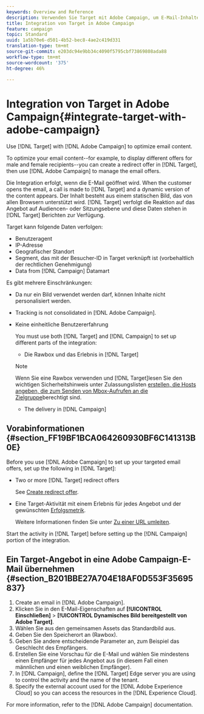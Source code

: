 ```yaml
---
keywords: Overview and Reference
description: Verwenden Sie Target mit Adobe Campaign, um E-Mail-Inhalte zu optimieren.
title: Integration von Target in Adobe Campaign
feature: campaign
topic: Standard
uuid: 1a5b70e6-d501-4b52-bec8-4ae2c419d331
translation-type: tm+mt
source-git-commit: e203dc94e9bb34c4090f5795cbf73869808ada88
workflow-type: tm+mt
source-wordcount: '375'
ht-degree: 46%

---
```



# Integration von Target in Adobe Campaign{#integrate-target-with-adobe-campaign}

Use [!DNL Target] with [!DNL Adobe Campaign] to optimize email content.

To optimize your email content--for example, to display different offers for male and female recipients--you can create a redirect offer in [!DNL Target], then use [!DNL Adobe Campaign] to manage the email offers.

Die Integration erfolgt, wenn die E-Mail geöffnet wird. When the customer opens the email, a call is made to [!DNL Target] and a dynamic version of the content appears. Der Inhalt besteht aus einem statischen Bild, das von allen Browsern unterstützt wird. [!DNL Target] verfolgt die Reaktion auf das Angebot auf Audiencen- oder Sitzungsebene und diese Daten stehen in [!DNL Target] Berichten zur Verfügung.

Target kann folgende Daten verfolgen:

* Benutzeragent
* IP-Adresse
* Geografischer Standort
* Segment, das mit der Besucher-ID in Target verknüpft ist (vorbehaltlich der rechtlichen Genehmigung)
* Data from [!DNL Campaign] Datamart

Es gibt mehrere Einschränkungen:

* Da nur ein Bild verwendet werden darf, können Inhalte nicht personalisiert werden.
* Tracking is not consolidated in [!DNL Adobe Campaign].
* Keine einheitliche Benutzererfahrung

   You must use both [!DNL Target] and [!DNL Campaign] to set up different parts of the integration:

   * Die Rawbox und das Erlebnis in [!DNL Target]
   >[!NOTE]
   >
   >Wenn Sie eine Rawbox verwenden und [!DNL Target]lesen Sie den wichtigen Sicherheitshinweis unter Zulassungslisten [erstellen, die Hosts angeben, die zum Senden von Mbox-Aufrufen an die Zielgruppe](/help/administrating-target/hosts.md#allowlist)berechtigt sind.

   * The delivery in [!DNL Campaign]



## Vorabinformationen  {#section_FF19BF1BCA064260930BF6C141313B0E}

Before you use [!DNL Adobe Campaign] to set up your targeted email offers, set up the following in [!DNL Target]:

* Two or more [!DNL Target] redirect offers

   See [Create redirect offer](/help/c-experiences/c-manage-content/offer-redirect.md).
* Eine Target-Aktivität mit einem Erlebnis für jedes Angebot und der gewünschten [Erfolgsmetrik](/help/c-activities/r-success-metrics/success-metrics.md).

   Weitere Informationen finden Sie unter [Zu einer URL umleiten](/help/c-experiences/c-visual-experience-composer/redirect-offer.md).

Start the activity in [!DNL Target] before setting up the [!DNL Campaign] portion of the integration.

## Ein Target-Angebot in eine Adobe Campaign-E-Mail übernehmen  {#section_B201BBE27A704E18AF0D553F35695837}

1. Create an email in [!DNL Adobe Campaign].
1. Klicken Sie in den E-Mail-Eigenschaften auf **[!UICONTROL Einschließen]** > **[!UICONTROL Dynamisches Bild bereitgestellt von Adobe Target]**.
1. Wählen Sie aus den gemeinsamen Assets das Standardbild aus.
1. Geben Sie den Speicherort an (Rawbox).
1. Geben Sie andere entscheidende Parameter an, zum Beispiel das Geschlecht des Empfängers.
1. Erstellen Sie eine Vorschau für die E-Mail und wählen Sie mindestens einen Empfänger für jedes Angebot aus (in diesem Fall einen männlichen und einen weiblichen Empfänger).
1. In [!DNL Campaign], define the [!DNL Target] Edge server you are using to control the activity and the name of the tenant.
1. Specify the external account used for the [!DNL Adobe Experience Cloud] so you can access the resources in the [!DNL Experience Cloud].

For more information, refer to the [!DNL Adobe Campaign] documentation.
